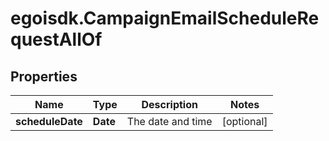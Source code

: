 # egoisdk.CampaignEmailScheduleRequestAllOf

## Properties

Name | Type | Description | Notes
------------ | ------------- | ------------- | -------------
**scheduleDate** | **Date** | The date and time | [optional] 


